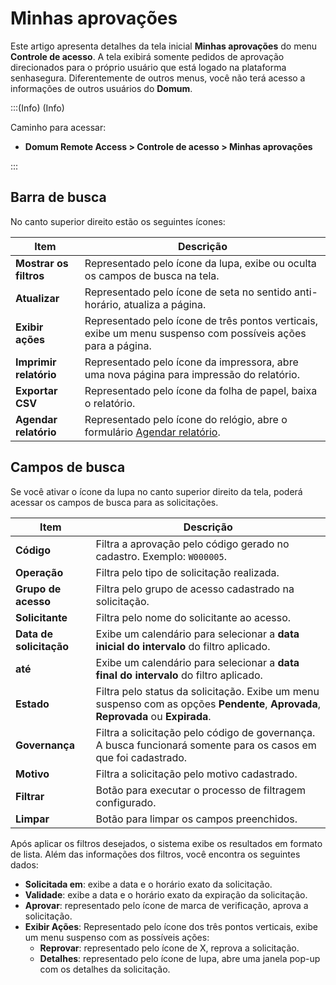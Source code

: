 # Minhas aprovações

Este artigo apresenta detalhes da tela inicial **Minhas aprovações** do menu **Controle de acesso**. A tela exibirá somente pedidos de aprovação direcionados para o próprio usuário que está logado na plataforma senhasegura. Diferentemente de outros menus, você não terá acesso a informações de outros usuários do **Domum**.

:::(Info) (Info)

Caminho para acessar: 

* **Domum Remote Access > Controle de acesso > Minhas aprovações**

:::

## Barra de busca

No canto superior direito estão os seguintes ícones:

| Item            | Descrição                                                   |
|-----------------|-------------------------------------------------------------|
| **Mostrar os filtros** | Representado pelo ícone da lupa, exibe ou oculta os campos de busca na tela. |
| **Atualizar**       | Representado pelo ícone de seta no sentido anti-horário, atualiza a página. |
| **Exibir ações**    | Representado pelo ícone de três pontos verticais, exibe um menu suspenso com possíveis ações para a página. |
| **Imprimir relatório** | Representado pelo ícone da impressora, abre uma nova página para impressão do relatório. |
| **Exportar CSV**    | Representado pelo ícone da folha de papel, baixa o relatório. |
| **Agendar relatório** | Representado pelo ícone do relógio, abre o formulário [Agendar relatório](/v3-33/docs/pt/general-information-how-to-issue-download-and-schedule-device-reports). |

## Campos de busca

Se você ativar o ícone da lupa no canto superior direito da tela, poderá acessar os campos de busca para as solicitações.

| Item           | Descrição                                                   |
|----------------|-------------------------------------------------------------|
| **Código**         | Filtra a aprovação pelo código gerado no cadastro. Exemplo: `W000005`. |
| **Operação**       | Filtra pelo tipo de solicitação realizada.                  |
| **Grupo de acesso** | Filtra pelo grupo de acesso cadastrado na solicitação.     |
| **Solicitante**    | Filtra pelo nome do solicitante ao acesso.                  |
| **Data de solicitação** | Exibe um calendário para selecionar a **data inicial do intervalo** do filtro aplicado. |
| **até**            | Exibe um calendário para selecionar a **data final do intervalo** do filtro aplicado.   |
| **Estado**         | Filtra pelo status da solicitação. Exibe um menu suspenso com as opções **Pendente**, **Aprovada**, **Reprovada** ou **Expirada**. |
| **Governança**     | Filtra a solicitação pelo código de governança. A busca funcionará somente para os casos em que foi cadastrado. |
| **Motivo**         | Filtra a solicitação pelo motivo cadastrado.                |
| **Filtrar**        | Botão para executar o processo de filtragem configurado.   |
| **Limpar**         | Botão para limpar os campos preenchidos.                    |

Após aplicar os filtros desejados, o sistema exibe os resultados em formato de lista. Além das informações dos filtros, você encontra os seguintes dados:

* **Solicitada em**: exibe a data e o horário exato da solicitação.
* **Validade**: exibe a data e o horário exato da expiração da solicitação.
* **Aprovar**: representado pelo ícone de marca de verificação,  aprova a solicitação.
* **Exibir Ações**: Representado pelo ícone dos três  pontos verticais, exibe um menu suspenso com as possíveis ações:
    * **Reprovar**: representado pelo ícone de X, reprova a solicitação.
    * **Detalhes**: representado pelo ícone de lupa, abre uma janela pop-up com os detalhes da solicitação.

